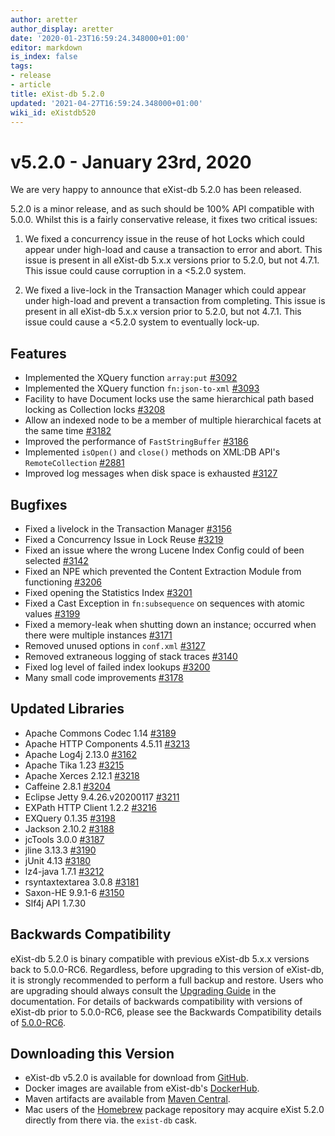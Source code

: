 ```yaml
---
author: aretter
author_display: aretter
date: '2020-01-23T16:59:24.348000+01:00'
editor: markdown
is_index: false
tags:
- release
- article
title: eXist-db 5.2.0
updated: '2021-04-27T16:59:24.348000+01:00'
wiki_id: eXistdb520
---
```


# v5.2.0 - January 23rd, 2020

We are very happy to announce that eXist-db 5.2.0 has been released.

5.2.0 is a minor release, and as such should be 100% API compatible
with 5.0.0. Whilst this is a fairly conservative release, it fixes two
critical issues:

1. We fixed a concurrency issue in the reuse of hot Locks which could
appear under high-load and cause a transaction to error and abort.
This issue is present in all eXist-db 5.x.x versions prior to 5.2.0,
but not 4.7.1. This issue could cause corruption in a <5.2.0 system.

2. We fixed a live-lock in the Transaction Manager which
could appear under high-load and prevent a transaction from completing.
This issue is present in all eXist-db 5.x.x version prior to 5.2.0,
but not 4.7.1. This issue could cause a <5.2.0 system to eventually lock-up.

## Features
* Implemented the XQuery function `array:put`
[#3092](https://github.com/eXist-db/exist/pull/3092)
* Implemented the XQuery function `fn:json-to-xml`
[#3093](https://github.com/eXist-db/exist/pull/3093)
* Facility to have Document locks use the same hierarchical path based
locking as Collection locks
[#3208](https://github.com/eXist-db/exist/pull/3208)
* Allow an indexed node to be a member of multiple hierarchical facets at the same time [#3182](https://github.com/eXist-db/exist/pull/3182)
* Improved the performance of `FastStringBuffer`
[#3186](https://github.com/eXist-db/exist/pull/3186)
* Implemented `isOpen()` and `close()` methods on XML:DB API's
`RemoteCollection`
[#2881](https://github.com/eXist-db/exist/pull/2881)
* Improved log messages when disk space is exhausted
[#3127](https://github.com/eXist-db/exist/pull/3127)


## Bugfixes
* Fixed a livelock in the Transaction Manager
[#3156](https://github.com/eXist-db/exist/pull/3156)
* Fixed a Concurrency Issue in Lock Reuse
[#3219](https://github.com/eXist-db/exist/pull/3219)
* Fixed an issue where the wrong Lucene Index Config could of been
selected [#3142](https://github.com/eXist-db/exist/pull/3142)
* Fixed an NPE which prevented the Content Extraction Module from
functioning [#3206](https://github.com/eXist-db/exist/pull/3206)
* Fixed opening the Statistics Index
[#3201](https://github.com/eXist-db/exist/pull/3201)
* Fixed a Cast Exception in `fn:subsequence` on sequences with atomic
values [#3199](https://github.com/eXist-db/exist/pull/3199)
* Fixed a memory-leak when shutting down an instance; occurred when
there were multiple instances
[#3171](https://github.com/eXist-db/exist/pull/3171)
* Removed unused options in `conf.xml`
[#3127](https://github.com/eXist-db/exist/pull/3127)
* Removed extraneous logging of stack traces
[#3140](https://github.com/eXist-db/exist/pull/3140)
* Fixed log level of failed index lookups
[#3200](https://github.com/eXist-db/exist/pull/3200)
* Many small code improvements
[#3178](https://github.com/eXist-db/exist/pull/3178)


## Updated Libraries
* Apache Commons Codec 1.14 [#3189](https://github.com/eXist-db/exist/pull/3189)
* Apache HTTP Components 4.5.11
[#3213](https://github.com/eXist-db/exist/pull/3213)
* Apache Log4j 2.13.0 [#3162](https://github.com/eXist-db/exist/pull/3162)
* Apache Tika 1.23 [#3215](https://github.com/eXist-db/exist/pull/3215)
* Apache Xerces 2.12.1 [#3218](https://github.com/eXist-db/exist/pull/3218)
* Caffeine 2.8.1 [#3204](https://github.com/eXist-db/exist/pull/3204)
* Eclipse Jetty 9.4.26.v20200117
[#3211](https://github.com/eXist-db/exist/pull/3211)
* EXPath HTTP Client 1.2.2 [#3216](https://github.com/eXist-db/exist/pull/3216)
* EXQuery 0.1.35 [#3198](https://github.com/eXist-db/exist/pull/3198)
* Jackson 2.10.2 [#3188](https://github.com/eXist-db/exist/pull/3188)
* jcTools 3.0.0 [#3187](https://github.com/eXist-db/exist/pull/3187)
* jline 3.13.3 [#3190](https://github.com/eXist-db/exist/pull/3190)
* jUnit 4.13 [#3180](https://github.com/eXist-db/exist/pull/3180)
* lz4-java 1.7.1 [#3212](https://github.com/eXist-db/exist/pull/3212)
* rsyntaxtextarea 3.0.8 [#3181](https://github.com/eXist-db/exist/pull/3181)
* Saxon-HE 9.9.1-6 [#3150](https://github.com/eXist-db/exist/pull/3150)
* Slf4j API 1.7.30



## Backwards Compatibility
eXist-db 5.2.0 is binary compatible with previous eXist-db 5.x.x
versions back to 5.0.0-RC6.
Regardless, before upgrading to this version of eXist-db, it is
strongly recommended to perform a full backup and
restore. Users who are upgrading should always consult the [Upgrading
Guide](https://exist-db.org/exist/apps/doc/upgrading.xml) in the
documentation. For details of backwards compatibility with versions of
eXist-db prior to 5.0.0-RC6, please see the Backwards Compatibility
details of [5.0.0-RC6](http://www.exist-db.org/exist/apps/wiki/blogs/eXist/eXistdb500RC6).


## Downloading this Version
* eXist-db v5.2.0 is available for download from
[GitHub](https://github.com/eXist-db/exist/releases/tag/eXist-5.2.0).
* Docker images are available from eXist-db's
[DockerHub](https://hub.docker.com/r/existdb/existdb/tags/).
* Maven artifacts are available from [Maven Central](https://search.maven.org/search?q=g:org.exist-db).
* Mac users of the [Homebrew](http://brew.sh) package repository may
acquire eXist 5.2.0 directly from there via. the `exist-db` cask.
